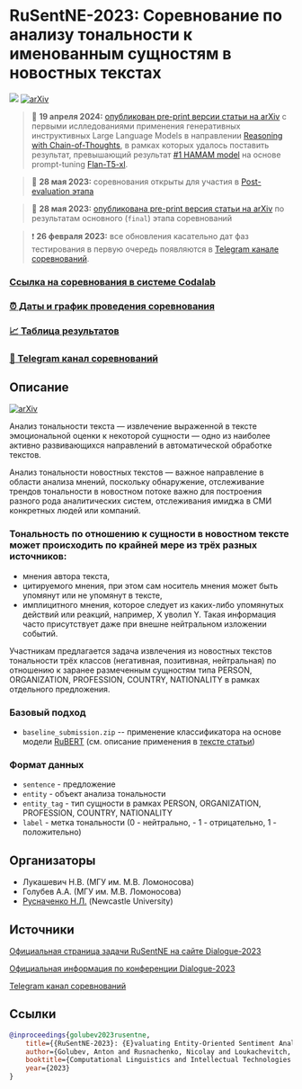 # RuSentNE-2023: Соревнование по анализу тональности к именованным сущностям в новостных текстах
[![](https://img.shields.io/badge/telegram-blue?logo=telegram)](https://t.me/rusentne2023)
[![arXiv](https://img.shields.io/badge/arXiv-2305.17679-b31b1b.svg)](https://arxiv.org/abs/2305.17679)

> :bell: **19 апреля 2024:** [опубликован pre-print версии статьи на arXiv](https://arxiv.org/abs/2404.12342) с первыми ислледованиями применения генеративных инструктивных Large Language Models
> в направлении [Reasoning with Chain-of-Thoughts](https://arxiv.org/pdf/2305.11255.pdf), в рамках которых удалось поставить результат, превышающий результат [#1 HAMAM model](https://www.dialog-21.ru/media/5923/podberezkopplusetal112.pdf) на основе prompt-tuning [Flan-T5-xl](https://huggingface.co/google/flan-t5-xl).

> :bell: **28 мая 2023:** соревнования открыты для участия в [Post-evaluation этапа](https://codalab.lisn.upsaclay.fr/competitions/9538#results)

> :book: **28 мая 2023:** [опубликована pre-print версия статьи на arXiv](https://arxiv.org/pdf/2305.17679.pdf) по результатам основного (`final`) этапа соревнований

> :exclamation: **26 февраля 2023:** все обновления касательно дат фаз тестирования в первую очередь появляются в [Telegram канале соревнований](https://t.me/rusentne2023).

### [Ссылка на соревнования в системе Codalab](https://codalab.lisn.upsaclay.fr/competitions/9538)
### [:alarm_clock: Даты и график проведения соревнования](https://codalab.lisn.upsaclay.fr/competitions/9538#learn_the_details-terms_and_conditions)
### [:chart_with_upwards_trend:  Таблица результатов](https://codalab.lisn.upsaclay.fr/competitions/9538#results)
### [:newspaper: Telegram канал соревнований](https://t.me/rusentne2023)

## Описание
[![arXiv](https://img.shields.io/badge/arXiv-2305.17679-b31b1b.svg)](https://arxiv.org/abs/2305.17679)

Анализ тональности текста — извлечение выраженной в тексте эмоциональной оценки к некоторой сущности — одно из наиболее активно развивающихся направлений в автоматической обработке текстов. 

Анализ тональности новостных текстов — важное направление в области анализа мнений, поскольку обнаружение, отслеживание трендов тональности в новостном потоке важно для построения разного рода аналитических систем, отслеживания имиджа в СМИ конкретных людей или компаний. 

### Тональность по отношению к сущности в новостном тексте может происходить по крайней мере из трёх разных источников:
* мнения автора текста,
* цитируемого мнения, при этом сам носитель мнения может быть упомянут или не упомянут в тексте,
* имплицитного мнения, которое следует из каких-либо упомянутых действий или реакций, например, X уволил Y. Такая информация часто присутствует даже при внешне нейтральном изложении событий.
    
Участникам предлагается задача извлечения из новостных текстов тональности трёх классов (негативная, позитивная, нейтральная) по отношению к заранее размеченным сущностям типа PERSON, ORGANIZATION, PROFESSION, COUNTRY, NATIONALITY в рамках отдельного предложения.

### Базовый подход
* `baseline_submission.zip` -- применение классификатора на основе модели [RuBERT](https://huggingface.co/DeepPavlov/rubert-base-cased) (см. описание применения в [тексте статьи](https://www.dialog-21.ru/media/5896/golubevaplusetal118.pdf))

### Формат данных
* `sentence` - предложение
* `entity` - объект анализа тональности
* `entity_tag` - тип сущности в рамках PERSON, ORGANIZATION, PROFESSION, COUNTRY, NATIONALITY
* `label` - метка тональности (0 - нейтрально, - 1 - отрицательно, 1 - положительно)

## Организаторы
* Лукашевич Н.В. (МГУ им. М.В. Ломоносова)
* Голубев А.А. (МГУ им. М.В. Ломоносова)
* [Русначенко Н.Л.](https://nicolay-r.github.io/) (Newcastle University)

## Источники

[Официальная страница задачи RuSentNE на сайте Dialogue-2023](https://www.dialog-21.ru/evaluation/2023/rusentne/)

[Официальная информация по конференции Dialogue-2023](https://www.dialog-21.ru/information2023/)

[Telegram канал соревнований](https://t.me/rusentne2023)

## Ссылки

```bibtex
@inproceedings{golubev2023rusentne,
    title={{RuSentNE-2023}: {E}valuating Entity-Oriented Sentiment Analysis on Russian News Texts},
    author={Golubev, Anton and Rusnachenko, Nicolay and Loukachevitch, Natalia},
    booktitle={Computational Linguistics and Intellectual Technologies: papers from the Annual conference ``Dialogue'' (arxiv:2305.17679},
    year={2023}
}
```
